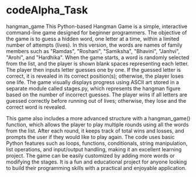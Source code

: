 # codeAlpha_Task
hangman_game 
This Python-based Hangman Game is a simple, interactive command-line game designed for beginner programmers. The objective of the game is to guess a hidden word, one letter at a time, within a limited number of attempts (lives). In this version, the words are names of family members such as "Ramdas", "Roshani", "Samiksha", "Bhavini", "Janhvi", "Arohi", and "Hardhika". When the game starts, a word is randomly selected from the list, and the player is shown blank spaces representing each letter. The player then inputs letter guesses one by one. If the guessed letter is correct, it is revealed in its correct position(s); otherwise, the player loses one life. The game visually displays progress using ASCII art stored in a separate module called stages.py, which represents the hangman figure based on the number of incorrect guesses. The player wins if all letters are guessed correctly before running out of lives; otherwise, they lose and the correct word is revealed.

This game also includes a more advanced structure with a hangman_game() function, which allows the player to play multiple rounds using all the words from the list. After each round, it keeps track of total wins and losses, and prompts the user if they would like to play again. The code uses basic Python features such as loops, functions, conditionals, string manipulation, list operations, and input/output handling, making it an excellent learning project. The game can be easily customized by adding more words or modifying the stages. It is a fun and educational project for anyone looking to build their programming skills with a practical and enjoyable application.
